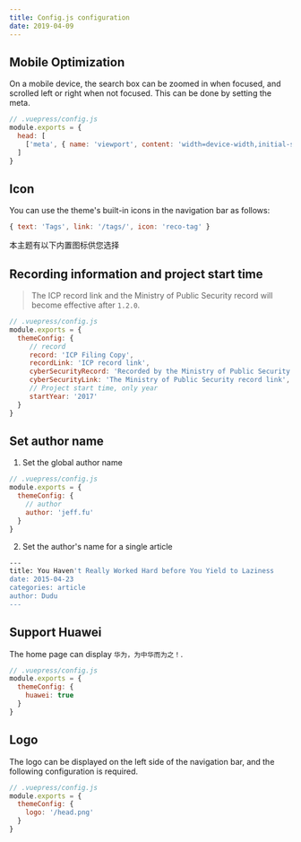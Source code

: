 ```yaml
---
title: Config.js configuration
date: 2019-04-09
---
```


## Mobile Optimization

On a mobile device, the search box can be zoomed in when focused, and scrolled left or right when not focused. This can be done by setting the meta.

```javascript
// .vuepress/config.js
module.exports = {
  head: [
    ['meta', { name: 'viewport', content: 'width=device-width,initial-scale=1,user-scalable=no' }]
  ]
}  
```

## Icon

You can use the theme's built-in icons in the navigation bar as follows:

```javascript
{ text: 'Tags', link: '/tags/', icon: 'reco-tag' }
```

本主题有以下内置图标供您选择

<icon-example></icon-example>

## Recording information and project start time

> The ICP record link and the Ministry of Public Security record will become effective after `1.2.0`.

```javascript
// .vuepress/config.js
module.exports = {
  themeConfig: {
     // record
     record: 'ICP Filing Copy',
     recordLink: 'ICP record link',
     cyberSecurityRecord: 'Recorded by the Ministry of Public Security',
     cyberSecurityLink: 'The Ministry of Public Security record link',
     // Project start time, only year
     startYear: '2017'
  }
}
```

## Set author name

1. Set the global author name

```javascript
// .vuepress/config.js
module.exports = {
  themeConfig: {
    // author
    author: 'jeff.fu'
  }
}
```

2. Set the author's name for a single article

```bash
---
title: You Haven't Really Worked Hard before You Yield to Laziness
date: 2015-04-23
categories: article
author: Dudu
---
```

## Support Huawei

The home page can display `华为，为中华而为之！`.

```javascript
// .vuepress/config.js
module.exports = {
  themeConfig: {
    huawei: true
  }
}
```

## Logo

The logo can be displayed on the left side of the navigation bar, and the following configuration is required.

```javascript
// .vuepress/config.js
module.exports = {
  themeConfig: {
    logo: '/head.png'
  }
}
```